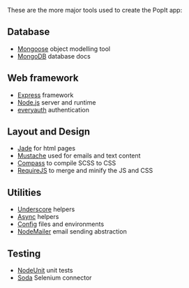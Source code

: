 These are the more major tools used to create the PopIt app:

## Database

 * [Mongoose](http://mongoosejs.com/) object modelling tool
 * [MongoDB](http://www.mongodb.org/display/DOCS/Home) database docs

## Web framework

 * [Express](http://expressjs.com/guide.html) framework
 * [Node.js](http://nodejs.org/api/) server and runtime
 * [everyauth](http://everyauth.com/) authentication

## Layout and Design

 * [Jade](https://github.com/visionmedia/jade#readme) for html pages
 * [Mustache](http://mustache.github.com/mustache.5.html) used for emails and text content
 * [Compass](http://compass-style.org/) to compile SCSS to CSS
 * [RequireJS](http://requirejs.org/) to merge and minify the JS and CSS


## Utilities

 * [Underscore](http://documentcloud.github.com/underscore/) helpers
 * [Async](https://github.com/caolan/async/blob/master/README.md#forEach) helpers
 * [Config](https://github.com/lorenwest/node-config) files and environments
 * [NodeMailer](https://github.com/andris9/Nodemailer) email sending abstraction

## Testing

 * [NodeUnit](https://github.com/caolan/nodeunit/blob/master/README.md) unit tests
 * [Soda](https://github.com/LearnBoost/soda/blob/master/Readme.md) Selenium connector

